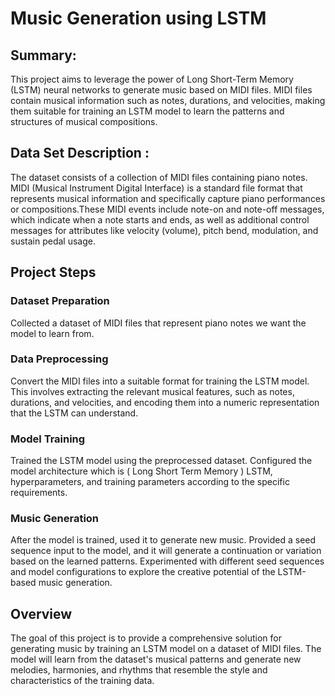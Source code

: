# Music Generation using LSTM

## Summary:
This project aims to leverage the power of Long Short-Term Memory (LSTM) neural networks to generate music based on MIDI files. MIDI files contain musical information such as notes, durations, and velocities, making them suitable for training an LSTM model to learn the patterns and structures of musical compositions.


## Data Set Description :
The dataset consists of a collection of MIDI files containing piano notes. MIDI (Musical Instrument Digital Interface) is a standard file format that represents musical information and specifically capture piano performances or compositions.These MIDI events include note-on and note-off messages, which indicate when a note starts and ends, as well as additional control messages for attributes like velocity (volume), pitch bend, modulation, and sustain pedal usage.

## Project Steps

### Dataset Preparation 
Collected  a dataset of MIDI files that represent piano notes we want the model to learn from. 

### Data Preprocessing
Convert the MIDI files into a suitable format for training the LSTM model. This involves extracting the relevant musical features, such as notes, durations, and velocities, and encoding them into a numeric representation that the LSTM can understand.

### Model Training
Trained the LSTM model using the preprocessed dataset. Configured the model architecture which is ( Long Short Term Memory ) LSTM, hyperparameters, and training parameters according to the specific requirements. 

### Music Generation
After the model is trained, used it to generate new music. Provided a seed sequence input to the model, and it will generate a continuation or variation based on the learned patterns. Experimented with different seed sequences and model configurations to explore the creative potential of the LSTM-based music generation.

## Overview

The goal of this project is to provide a comprehensive solution for generating music by training an LSTM model on a dataset of MIDI files. The model will learn from the dataset's musical patterns and generate new melodies, harmonies, and rhythms that resemble the style and characteristics of the training data.
